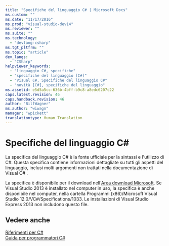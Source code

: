 ```yaml
---
title: "Specifiche del linguaggio C# | Microsoft Docs"
ms.custom: ""
ms.date: "11/17/2016"
ms.prod: "visual-studio-dev14"
ms.reviewer: ""
ms.suite: ""
ms.technology: 
  - "devlang-csharp"
ms.tgt_pltfrm: ""
ms.topic: "article"
dev_langs: 
  - "CSharp"
helpviewer_keywords: 
  - "linguaggio C#, specifiche"
  - "specifiche del linguaggio [C#]"
  - "Visual C#, Specifiche del linguaggio C#"
  - "novità [C#], specifiche del linguaggio"
ms.assetid: e5d5a5cc-636b-4bff-b9c8-a8edc6207c22
caps.latest.revision: 46
caps.handback.revision: 46
author: "BillWagner"
ms.author: "wiwagn"
manager: "wpickett"
translationtype: Human Translation
---
```

# Specifiche del linguaggio C#
La specifica del linguaggio C\# è la fonte ufficiale per la sintassi e l'utilizzo di C\#.  Questa specifica contiene informazioni dettagliate su tutti gli aspetti del linguaggio, inclusi molti argomenti non trattati nella documentazione di Visual C\# .  
  
 La specifica è disponibile per il download nell'[Area download Microsoft](http://www.microsoft.com/download/details.aspx?id=7029).  Se Visual Studio 2013 è installato nel computer in uso, la specifica è anche disponibile nel computer, nella cartella Programmi \(x86\)\/Microsoft Visual Studio 12.0\/VC\#\/Specifications\/1033.  Le installazioni di Visual Studio Express 2013 non includono questo file.  
  
## Vedere anche  
 [Riferimenti per C\#](../../csharp/language-reference/index.md)   
 [Guida per programmatori C\#](../../csharp/programming-guide/index.md)